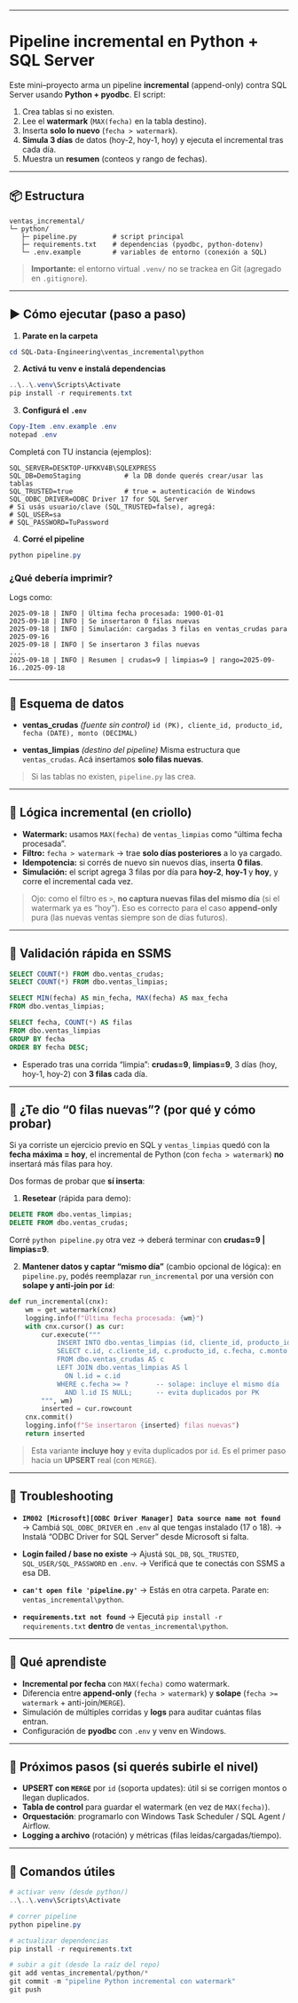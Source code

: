 
---

# Pipeline incremental en Python + SQL Server

Este mini–proyecto arma un pipeline **incremental** (append-only) contra SQL Server usando **Python + pyodbc**.
El script:

1. Crea tablas si no existen.
2. Lee el **watermark** (`MAX(fecha)` en la tabla destino).
3. Inserta **solo lo nuevo** (`fecha > watermark`).
4. **Simula 3 días** de datos (hoy-2, hoy-1, hoy) y ejecuta el incremental tras cada día.
5. Muestra un **resumen** (conteos y rango de fechas).

---

## 📦 Estructura

```
ventas_incremental/
└─ python/
   ├─ pipeline.py         # script principal
   ├─ requirements.txt    # dependencias (pyodbc, python-dotenv)
   └─ .env.example        # variables de entorno (conexión a SQL)
```

> **Importante:** el entorno virtual `.venv/` no se trackea en Git (agregado en `.gitignore`).

---

## ▶️ Cómo ejecutar (paso a paso)

1. **Parate en la carpeta**

```powershell
cd SQL-Data-Engineering\ventas_incremental\python
```

2. **Activá tu venv e instalá dependencias**

```powershell
..\..\.venv\Scripts\Activate
pip install -r requirements.txt
```

3. **Configurá el `.env`**

```powershell
Copy-Item .env.example .env
notepad .env
```

Completá con TU instancia (ejemplos):

```
SQL_SERVER=DESKTOP-UFKKV4B\SQLEXPRESS
SQL_DB=DemoStaging           # la DB donde querés crear/usar las tablas
SQL_TRUSTED=true             # true = autenticación de Windows
SQL_ODBC_DRIVER=ODBC Driver 17 for SQL Server
# Si usás usuario/clave (SQL_TRUSTED=false), agregá:
# SQL_USER=sa
# SQL_PASSWORD=TuPassword
```

4. **Corré el pipeline**

```powershell
python pipeline.py
```

### ¿Qué debería imprimir?

Logs como:

```
2025-09-18 | INFO | Última fecha procesada: 1900-01-01
2025-09-18 | INFO | Se insertaron 0 filas nuevas
2025-09-18 | INFO | Simulación: cargadas 3 filas en ventas_crudas para 2025-09-16
2025-09-18 | INFO | Se insertaron 3 filas nuevas
...
2025-09-18 | INFO | Resumen | crudas=9 | limpias=9 | rango=2025-09-16..2025-09-18
```

---

## 🧱 Esquema de datos

* **ventas\_crudas** *(fuente sin control)*
  `id (PK), cliente_id, producto_id, fecha (DATE), monto (DECIMAL)`

* **ventas\_limpias** *(destino del pipeline)*
  Misma estructura que `ventas_crudas`. Acá insertamos **solo filas nuevas**.

> Si las tablas no existen, `pipeline.py` las crea.

---

## 🧠 Lógica incremental (en criollo)

* **Watermark:** usamos `MAX(fecha)` de `ventas_limpias` como “última fecha procesada”.
* **Filtro:** `fecha > watermark` → trae **solo días posteriores** a lo ya cargado.
* **Idempotencia:** si corrés de nuevo sin nuevos días, inserta **0 filas**.
* **Simulación:** el script agrega 3 filas por día para **hoy-2**, **hoy-1** y **hoy**, y corre el incremental cada vez.

> Ojo: como el filtro es `>`, **no captura nuevas filas del mismo día** (si el watermark ya es “hoy”). Eso es correcto para el caso **append-only** pura (las nuevas ventas siempre son de días futuros).

---

## 🔎 Validación rápida en SSMS

```sql
SELECT COUNT(*) FROM dbo.ventas_crudas;
SELECT COUNT(*) FROM dbo.ventas_limpias;

SELECT MIN(fecha) AS min_fecha, MAX(fecha) AS max_fecha
FROM dbo.ventas_limpias;

SELECT fecha, COUNT(*) AS filas
FROM dbo.ventas_limpias
GROUP BY fecha
ORDER BY fecha DESC;
```

* Esperado tras una corrida “limpia”: **crudas=9**, **limpias=9**, 3 días (hoy, hoy-1, hoy-2) con **3 filas** cada día.

---

## 🧪 ¿Te dio “0 filas nuevas”? (por qué y cómo probar)

Si ya corriste un ejercicio previo en SQL y `ventas_limpias` quedó con la **fecha máxima = hoy**, el incremental de Python (con `fecha > watermark`) **no** insertará más filas para hoy.

Dos formas de probar que **sí inserta**:

1. **Resetear** (rápida para demo):

```sql
DELETE FROM dbo.ventas_limpias;
DELETE FROM dbo.ventas_crudas;
```

Corré `python pipeline.py` otra vez → deberá terminar con **crudas=9 | limpias=9**.

2. **Mantener datos y captar “mismo día”** (cambio opcional de lógica):
   en `pipeline.py`, podés reemplazar `run_incremental` por una versión con **solape y anti-join por `id`**:

```python
def run_incremental(cnx):
    wm = get_watermark(cnx)
    logging.info(f"Última fecha procesada: {wm}")
    with cnx.cursor() as cur:
        cur.execute("""
            INSERT INTO dbo.ventas_limpias (id, cliente_id, producto_id, fecha, monto)
            SELECT c.id, c.cliente_id, c.producto_id, c.fecha, c.monto
            FROM dbo.ventas_crudas AS c
            LEFT JOIN dbo.ventas_limpias AS l
              ON l.id = c.id
            WHERE c.fecha >= ?       -- solape: incluye el mismo día
              AND l.id IS NULL;      -- evita duplicados por PK
        """, wm)
        inserted = cur.rowcount
    cnx.commit()
    logging.info(f"Se insertaron {inserted} filas nuevas")
    return inserted
```

> Esta variante **incluye hoy** y evita duplicados por `id`. Es el primer paso hacia un **UPSERT** real (con `MERGE`).

---

## 🧯 Troubleshooting

* **`IM002 [Microsoft][ODBC Driver Manager] Data source name not found`**
  → Cambiá `SQL_ODBC_DRIVER` en `.env` al que tengas instalado (17 o 18).
  → Instalá “ODBC Driver for SQL Server” desde Microsoft si falta.

* **Login failed / base no existe**
  → Ajustá `SQL_DB`, `SQL_TRUSTED`, `SQL_USER/SQL_PASSWORD` en `.env`.
  → Verificá que te conectás con SSMS a esa DB.

* **`can't open file 'pipeline.py'`**
  → Estás en otra carpeta. Parate en: `ventas_incremental\python`.

* **`requirements.txt not found`**
  → Ejecutá `pip install -r requirements.txt` **dentro** de `ventas_incremental\python`.

---

## 🧰 Qué aprendiste

* **Incremental por fecha** con `MAX(fecha)` como watermark.
* Diferencia entre **append-only** (`fecha > watermark`) y **solape** (`fecha >= watermark` + anti-join/`MERGE`).
* Simulación de múltiples corridas y **logs** para auditar cuántas filas entran.
* Configuración de **pyodbc** con `.env` y venv en Windows.

---

## 🎯 Próximos pasos (si querés subirle el nivel)

* **UPSERT con `MERGE`** por `id` (soporta updates):
  útil si se corrigen montos o llegan duplicados.
* **Tabla de control** para guardar el watermark (en vez de `MAX(fecha)`).
* **Orquestación**: programarlo con Windows Task Scheduler / SQL Agent / Airflow.
* **Logging a archivo** (rotación) y métricas (filas leídas/cargadas/tiempo).

---

## 📝 Comandos útiles

```powershell
# activar venv (desde python/)
..\..\.venv\Scripts\Activate

# correr pipeline
python pipeline.py

# actualizar dependencias
pip install -r requirements.txt

# subir a git (desde la raíz del repo)
git add ventas_incremental/python/*
git commit -m "pipeline Python incremental con watermark"
git push
```


